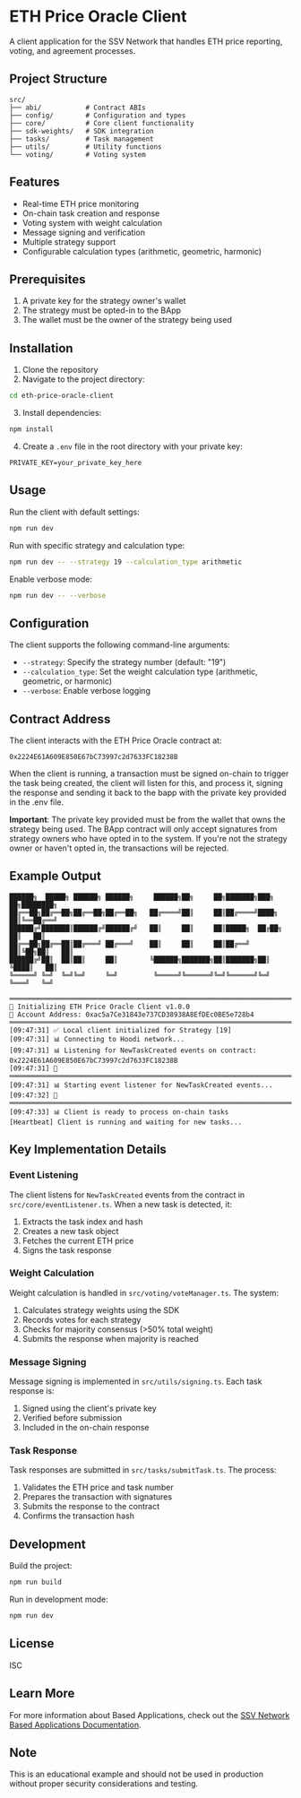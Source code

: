 # ETH Price Oracle Client

A client application for the SSV Network that handles ETH price reporting, voting, and agreement processes.

## Project Structure

```
src/
├── abi/           # Contract ABIs
├── config/        # Configuration and types
├── core/          # Core client functionality
├── sdk-weights/   # SDK integration
├── tasks/         # Task management
├── utils/         # Utility functions
└── voting/        # Voting system
```

## Features

- Real-time ETH price monitoring
- On-chain task creation and response
- Voting system with weight calculation
- Message signing and verification
- Multiple strategy support
- Configurable calculation types (arithmetic, geometric, harmonic)

## Prerequisites

1. A private key for the strategy owner's wallet
2. The strategy must be opted-in to the BApp
3. The wallet must be the owner of the strategy being used

## Installation

1. Clone the repository
2. Navigate to the project directory:

```bash
cd eth-price-oracle-client
```

3. Install dependencies:

```bash
npm install
```

4. Create a `.env` file in the root directory with your private key:
```
PRIVATE_KEY=your_private_key_here
```

## Usage

Run the client with default settings:
```bash
npm run dev
```

Run with specific strategy and calculation type:
```bash
npm run dev -- --strategy 19 --calculation_type arithmetic
```

Enable verbose mode:
```bash
npm run dev -- --verbose
```

## Configuration

The client supports the following command-line arguments:

- `--strategy`: Specify the strategy number (default: "19")
- `--calculation_type`: Set the weight calculation type (arithmetic, geometric, or harmonic)
- `--verbose`: Enable verbose logging

## Contract Address

The client interacts with the ETH Price Oracle contract at:
```
0x2224E61A609E850E67bC73997c2d7633FC18238B
```

When the client is running, a transaction must be signed on-chain to trigger the task being created, the client will listen for this, and process it, signing the response and sending it back to the bapp with the private key provided in the .env file.

**Important**: The private key provided must be from the wallet that owns the strategy being used. The BApp contract will only accept signatures from strategy owners who have opted in to the system. If you're not the strategy owner or haven't opted in, the transactions will be rejected.

## Example Output

```
██████╗  █████╗ ██████╗ ██████╗     ██████╗██╗     ██╗███████╗███╗   ██╗████████╗
██╔══██╗██╔══██╗██╔══██╗██╔══██╗   ██╔════╝██║     ██║██╔════╝████╗  ██║╚══██╔══╝
██████╔╝███████║██████╔╝██████╔╝   ██║     ██║     ██║█████╗  ██╔██╗ ██║   ██║
██╔══██╗██╔══██║██╔═══╝ ██╔═══╝    ██║     ██║     ██║██╔══╝  ██║╚██╗██║   ██║
██████╔╝██║  ██║██║     ██║        ╚██████╗███████╗██║███████╗██║ ╚████║   ██║
╚═════╝ ╚═╝  ╚═╝╚═╝     ╚═╝         ╚═════╝╚══════╝╚═╝╚══════╝╚═╝  ╚═══╝   ╚═╝

════════════════════════════════════════════════════════════════════════════════
📍 Initializing ETH Price Oracle Client v1.0.0
🔑 Account Address: 0xac5a7Ce31843e737CD38938A8EfDEc0BE5e728b4
════════════════════════════════════════════════════════════════════════════════
[09:47:31] ✅ Local client initialized for Strategy [19]
[09:47:31] 📊 Connecting to Hoodi network...
[09:47:31] 📊 Listening for NewTaskCreated events on contract: 0x2224E61A609E850E67bC73997c2d7633FC18238B
[09:47:31] 📡 ════════════════════════════════════════════════════════════════════════════════
[09:47:31] 📊 Starting event listener for NewTaskCreated events...
[09:47:32] 📡 ════════════════════════════════════════════════════════════════════════════════
[09:47:33] 📊 Client is ready to process on-chain tasks
[Heartbeat] Client is running and waiting for new tasks...
```

## Key Implementation Details

### Event Listening
The client listens for `NewTaskCreated` events from the contract in `src/core/eventListener.ts`. When a new task is detected, it:
1. Extracts the task index and hash
2. Creates a new task object
3. Fetches the current ETH price
4. Signs the task response

### Weight Calculation
Weight calculation is handled in `src/voting/voteManager.ts`. The system:
1. Calculates strategy weights using the SDK
2. Records votes for each strategy
3. Checks for majority consensus (>50% total weight)
4. Submits the response when majority is reached

### Message Signing
Message signing is implemented in `src/utils/signing.ts`. Each task response is:
1. Signed using the client's private key
2. Verified before submission
3. Included in the on-chain response

### Task Response
Task responses are submitted in `src/tasks/submitTask.ts`. The process:
1. Validates the ETH price and task number
2. Prepares the transaction with signatures
3. Submits the response to the contract
4. Confirms the transaction hash

## Development

Build the project:
```bash
npm run build
```

Run in development mode:
```bash
npm run dev
```

## License

ISC

## Learn More

For more information about Based Applications, check out the [SSV Network Based Applications Documentation](https://docs.ssv.network/based-applications/).

## Note

This is an educational example and should not be used in production without proper security considerations and testing.
